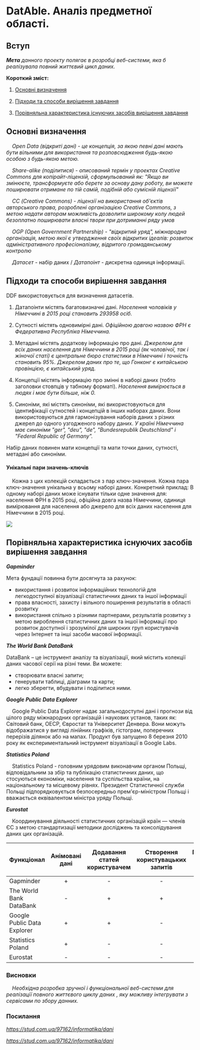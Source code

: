 # DatAble. Аналіз предметної області.

## Вступ

***Мета** данного проекту полягає в розробці веб-системи, яка б реалізувала повний життєвий цикл даних.*

**Короткий зміст:**

1. [Основні визначення](#Основні-визначення)

2. [Підходи та способи вирішення завдання](#Підходи-та-способи-вирішення-завдання) 

3. [Порівняльна характеристика існуючих засобів вирішення завдання](#Порівняльна-характеристика-існуючих-засобів-вирішення-завдання)







## Основні визначення

&#160;&#160;&#160;&#160;*Open Data (відкриті дані) - це концепція, за якою певні дані мають бути вільними для використання та розповсюдження будь-якою 
особою з будь-якою метою.*

&#160;&#160;&#160;&#160;*Share-alike (поділитися) - описований термін у проектах Creative Commons для копірайт-ліцензій, сформульований як: "Якщо ви 
змінюєте, трансформуєте або берете за основу дану роботу, ви можете поширювати отримане по тій самій, подібній або сумісній
ліцензії"*

&#160;&#160;&#160;&#160;*СС (Creative Commons) - ліцензії на використання об'єктів авторського права, розроблені організацією Creative Commons, 
з метою надати авторам можливість дозволити широкому колу людей безоплатно поширювати власні твори при дотриманні ряду умов*

&#160;&#160;&#160;&#160;*OGP (Open Government Partnership) - "відкритий уряд", міжнародна організація, метою якої є утвердження своїх відкритих ідеалів: 
розвиток адміністративного професіоналізму, відритого громадянському контролю* 

&#160;&#160;&#160;&#160;*Датасет* - набір даних / *Датапоінт* - дискретна одиниця інформації.


## Підходи та способи вирішення завдання

DDF використовується для визначення датасетів. 

1. Датапоінти містять багатовизначні дані. 
<i>Населення чоловіків у Німеччині в 2015 році становить 293958 осіб.</i>

2. Сутності містять одновимірні дані. 
<i>Офіційною довгою назвою ФРН є Федеративна Республіка Німеччина.</i>

3. Метадані містять додаткову інформацію про дані. 
<i>Джерелом для всіх даних населення для Німеччини в 2015 році (як чоловічої, так і жіночої статі) є центральне бюро статистики в Німеччині і точність становить 95%.
Джерелом даних про те, що Гонконг є китайською провінцією, є китайський уряд. </i>

4. Концепції містять інформацію про змінні в наборі даних (тобто заголовки стовпців у табному форматі). 
<i>Населення вимірюється в людях і має бути більше, ніж 0.</i>

5. Синоніми, які містять синоніми, які використовуються для ідентифікації сутностей і концепцій в інших наборах даних.
Вони використовуються для гармонізування наборів даних з різних джерел до одного узгодженого набору даних.
<i>У країні Німеччина має синоніми "ger", "deu", "de", "Bundesrepublik Deutschland" і "Federal Republic of Germany".</i>

Набір даних повинен мати концепції та мати точки даних, сутності, метадані або синоніми.

#### Унікальні пари значень-ключів

&#160;&#160;&#160;&#160;Кожна з цих колекцій складається з пар ключ-значення. Кожна пара ключ-значення унікальна у всьому наборі даних.
Конкретний приклад: В одному наборі даних може існувати тільки одне значення для: населення ФРН в 2015 році, офіційна 
довга назва Німеччини, одиниця вимірювання для населення або джерело для всіх даних населення для Німеччини в 2015 році.


![](https://keep.google.com/u/0/media/v2/1OlHMXY_6GqVzpPCLPShzutyYuWSXk-Lw2xcDwffpKOIfO5HP5p-6vcDrGGtJN74/11S238vZQJIgNjjgOQDIeVSUQYYCAJqEqiLDoIOlAcpT8CL_a1EojFbcnKuklVQ?accept=image/gif,image/jpeg,image/jpg,image/png,image/webp,audio/aac&sz=1600)

## Порівняльна характеристика існуючих засобів вирішення завдання

***Gapminder***

Мета фундації повинна бути досягнута за рахунок:

- використання і розвиток інформаційних технологій для легкодоступної візуалізації статистичних даних та іншої інформації
- права власності, захисту і вільного поширення результатів в області розвитку
- використання спільно з різними партнерами, результатів розвитку з метою вироблення статистичних даних та іншої інформації 
про розвиток доступної і зрозумілої для широких груп користувачів через Інтернет та інші засоби масової інформації.
 

***The World Bank DataBank***

DataBank – це інструмент аналізу та візуалізації, який містить колекції даних часової серії на різні теми.
Ви можете:

 - створювати власні запити;
 - генерувати таблиці, діаграми та карти;
 - легко зберегти, вбудувати і поділитися ними.


***Google Public Data Explorer***

&#160;&#160;&#160;&#160;Google Public Data Explorer надає загальнодоступні дані і  прогнози від цілого ряду міжнародних 
організацій і наукових установ, таких як:  Світовий банк, ОЕСР, Євростат та Університет Денвера. Вони можуть відображатися у вигляді 
лінійних графіків, гістограм, поперечних перерізів ділянок або на мапах. Продукт був запущено 8 березня 2010 року як експериментальний 
інструмент візуалізації в Google Labs.

***Statistics Poland***

&#160;&#160;&#160;&#160;Statistics Poland - головним урядовим виконавчим органом Польщі, відповідальним за збір та публікацію 
статистичних даних, що стосуються економіки, населення та суспільства країни, на національному та місцевому рівнях. Президент 
Статистичної служби Польщі підпорядковується безпосередньо прем'єр-міністром Польщі і вважається еквівалентом міністра уряду Польщі.


***Eurostat***

&#160;&#160;&#160;&#160;Координування діяльності статистичних організацій країн — членів ЄС з метою стандартизації методики досліджень та консолідування 
даних цих організацій.

| Функціонал                  | Анімовані дані | Додавання статей користувачем | Створення користувацьких запитів | Прогнозування від наукових установ | Обробка єдиних статистичних стандартів | Матеріали для навчання | Інтерактивні дашборди |
| --------------------------- |:--------------:|:-----------------------------:|:--------------------------------:| :--------------------------------: | :------------------------------------: |:----------------------:|:---------------------:|
| Gapminder                   | +              | -                             | -                                | -                                  | -                                      | +                      | +                     |
| The World Bank DataBank     | -              | +                             | +                                | -                                  | -                                      | +                      | +                     |
| Google Public Data Explorer | +              | +                             | -                                | +                                  | -                                      | -                      | -                     |
| Statistics Poland           | +              | -                             | -                                | -                                  | -                                      | -                      | +                     |
| Eurostat                    | -              | -                             | -                                | -                                  | +                                      | -                      | +                     |


### Висновки


&#160;&#160;&#160;&#160;*Необхідна розробка зручної і функціональної веб-системи для реалізації повного життєвого циклу даних , яку можливу інтегрувати з  сервісами по збору данних.*

### Посилання

*https://stud.com.ua/97162/informatika/dani*

*https://stud.com.ua/97162/informatika/dani*
